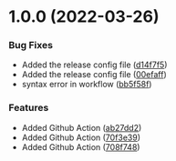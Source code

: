 # 1.0.0 (2022-03-26)


### Bug Fixes

* Added the release config file ([d14f7f5](https://github.com/srazasuper/inventory_consumer/commit/d14f7f57ee6de0efcbc78af96d71190e7033b3a9))
* Added the release config file ([00efaff](https://github.com/srazasuper/inventory_consumer/commit/00efaff76f580d8d05b38217c9d06184377d5d52))
* syntax error in workflow ([bb5f58f](https://github.com/srazasuper/inventory_consumer/commit/bb5f58fd33ee7e46ece2cc20d97083af7ef150a2))


### Features

* Added Github Action ([ab27dd2](https://github.com/srazasuper/inventory_consumer/commit/ab27dd2019ad69e671fbee0f8524f2b52728cbed))
* Added Github Action ([70f3e39](https://github.com/srazasuper/inventory_consumer/commit/70f3e397eaabb7a638fdd6543034a59d830582a8))
* Added Github Action ([708f748](https://github.com/srazasuper/inventory_consumer/commit/708f74892f2ede95de118f55712ea99ddf169840))
